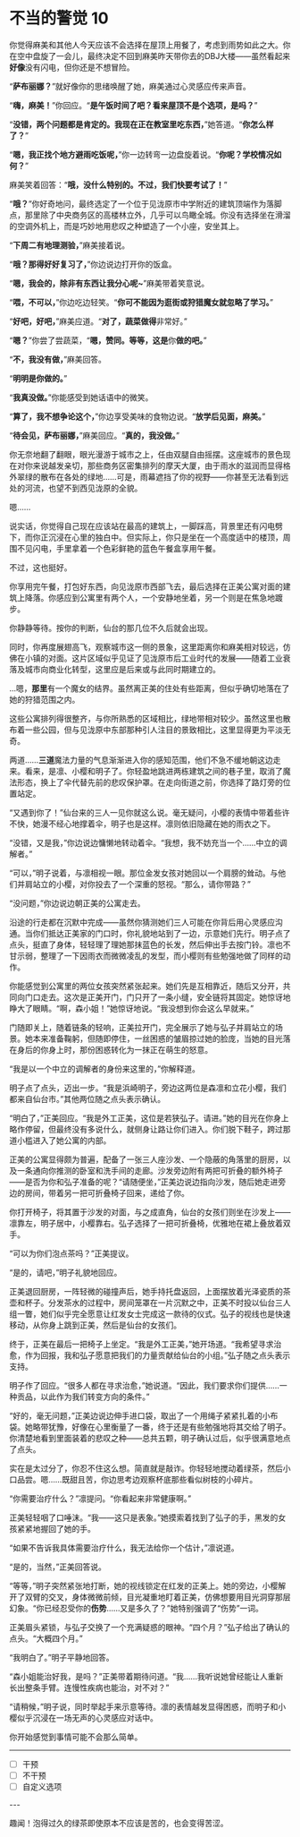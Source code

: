 # 不当的警觉 10

你觉得麻美和其他人今天应该不会选择在屋顶上用餐了，考虑到雨势如此之大。你在空中盘旋了一会儿，最终决定不回到麻美昨天带你去的DBJ大楼——虽然看起来**好像**没有闪电，但你还是不想冒险。

“**萨布丽娜？**”就好像你的思绪唤醒了她，麻美通过心灵感应传来声音。

“**嗨，麻美！**”你回应。“**是午饭时间了吧？看来屋顶不是个选项，是吗？**”

“**没错，两个问题都是肯定的。我现在正在教室里吃东西，**”她答道。“**你怎么样了？**”

“**嗯，我正找个地方避雨吃饭呢，**”你一边转弯一边盘旋着说。“**你呢？学校情况如何？**”

麻美笑着回答：“**哦，没什么特别的。不过，我们快要考试了！**”

“**哦？**”你好奇地问，最终选定了一个位于见泷原市中学附近的建筑顶端作为落脚点，那里除了中央商务区的高楼林立外，几乎可以鸟瞰全城。你没有选择坐在滑溜的空调外机上，而是巧妙地用悲叹之种塑造了一个小座，安坐其上。

“**下周二有地理测验，**”麻美接着说。

“**哦？那得好好复习了，**”你边说边打开你的饭盒。

“**嗯，我会的，除非有东西让我分心呢~**”麻美带着笑意说。

“**喂，不可以，**”你边吃边轻笑。“**你可不能因为逛街或狩猎魔女就忽略了学习。**”

“**好吧，好吧，**”麻美应道。“**对了，蔬菜做得**非常好。”

“**嗯？**”你尝了尝蔬菜，“**嗯，赞同。等等，这是**你**做的吧。**”

“**不，我没有做，**”麻美回答。

“**明明是你做的。**”

“**我真没做。**”你能感受到她话语中的微笑。

“**算了，我不想争论这个，**”你边享受美味的食物边说。“**放学后见面，麻美。**”

“**待会见，萨布丽娜，**”麻美回应。“**真的，我没做。**”

你无奈地翻了翻眼，眼光漫游于城市之上，任由双腿自由摇摆。这座城市的景色现在对你来说越发亲切，那些商务区密集排列的摩天大厦，由于雨水的滋润而显得格外翠绿的散布在各处的绿地……可是，雨幕遮挡了你的视野——你甚至无法看到远处的河流，也望不到西见泷原的全貌。

嗯……

说实话，你觉得自己现在应该站在最高的建筑上，一脚踩高，背景里还有闪电劈下，而你正沉浸在心里的独白中。但实际上，你只是坐在一个高度适中的楼顶，周围不见闪电，手里拿着一个色彩鲜艳的蓝色午餐盒享用午餐。

不过，这也挺好。

你享用完午餐，打包好东西，向见泷原市西部飞去，最后选择在正美公寓对面的建筑上降落。你感应到公寓里有两个人，一个安静地坐着，另一个则是在焦急地踱步。

你静静等待。按你的判断，仙台的那几位不久后就会出现。

同时，你再度展翅高飞，观察城市这一侧的景象，这里距离你和麻美相对较远，仿佛在小镇的对面。这片区域似乎见证了见泷原市后工业时代的发展——随着工业衰落及城市向商业化转型，这里应是后来或与此同时期建立的。

...嗯，**那里**有一个魔女的结界。虽然离正美的住处有些距离，但似乎确切地落在了她的狩猎范围之内。

这些公寓排列得很整齐，与你所熟悉的区域相比，绿地带相对较少。虽然这里也散布着一些公园，但与见泷原中东部那种引人注目的景致相比，这里显得更为平淡无奇。

两道……**三道**魔法力量的气息渐渐进入你的感知范围，他们不急不缓地朝这边走来。看来，是凛、小樱和明子了。你轻盈地跳进两栋建筑之间的巷子里，取消了魔法形态，换上了伞代替先前的悲叹保护罩。在走向街道之前，你选择了路灯旁的位置站定。

“又遇到你了！”仙台来的三人一见你就这么说。毫无疑问，小樱的表情中带着些许不快，她漫不经心地撑着伞，明子也是这样。凛则依旧隐藏在她的雨衣之下。

“没错，又是我，”你边说边慵懒地转动着伞。“我想，我不妨充当一个……中立的调解者。”

“可以，”明子说着，与凛相视一眼。那位金发女孩对她回以一个肩膀的耸动。与他们并肩站立的小樱，对你投去了一个深重的怒视。“那么，请你带路？”

“没问题，”你边说边朝正美的公寓走去。

沿途的行走都在沉默中完成——虽然你猜测她们三人可能在你背后用心灵感应沟通。当你们抵达正美家的门口时，你礼貌地站到了一边，示意她们先行。明子点了点头，挺直了身体，轻轻理了理她那抹蓝色的长发，然后伸出手去按门铃。凛也不甘示弱，整理了一下因雨衣而微微凌乱的发型，而小樱则有些勉强地做了同样的动作。

你能感觉到公寓里的两位女孩突然紧张起来。她们先是互相靠近，随后又分开，共同向门口走去。这次是正美开门，门只开了一条小缝，安全链将其固定。她惊讶地睁大了眼睛。“啊，森小姐！”她惊讶地说。“我没想到你会这么早就来。”

门随即关上，随着链条的轻响，正美拉开门，完全展示了她与弘子并肩站立的场景。她本来准备鞠躬，但随即停住，一丝困惑的皱眉掠过她的脸庞，当她的目光落在身后的你身上时，那份困惑转化为一抹正在萌生的怒意。

“我是以一个中立的调解者的身份来这里的，”你解释道。

明子点了点头，迈出一步。“我是浜崎明子，旁边这两位是森凛和立花小樱，我们都来自仙台市。”其他两位随之点头表示确认。

“明白了，”正美回应。“我是外工正美，这位是若狭弘子。请进。”她的目光在你身上略作停留，但最终没有多说什么，就侧身让路让你们进入。你们脱下鞋子，跨过那道小槛进入了她公寓的内部。

正美的公寓显得颇为普遍，配备了一张三人座沙发、一个隐蔽的角落里的厨房，以及一条通向你推测的卧室和洗手间的走廊。沙发旁边附有两把可折叠的额外椅子——是否为你和弘子准备的呢？“请随便坐，”正美边说边指向沙发，随后她走进旁边的房间，带着另一把可折叠椅子回来，递给了你。

你打开椅子，将其置于沙发的对面，与之成直角，仙台的女孩们则坐在沙发上——凛靠左，明子居中，小樱靠右。弘子选择了一把可折叠椅，优雅地在裙上叠放着双手。

“可以为你们泡点茶吗？”正美提议。

“是的，请吧，”明子礼貌地回应。

正美退回厨房，一阵轻微的碰撞声后，她手持托盘返回，上面摆放着光泽瓷质的茶壶和杯子。分发茶水的过程中，房间笼罩在一片沉默之中，正美不时投以仙台三人组一瞥，她们似乎完全愿意让红发女士完成这一款待的仪式。弘子的视线也是快速移动，从你身上跳到正美，然后是仙台的女孩们。

终于，正美在最后一把椅子上坐定。“我是外工正美，”她开场道。“我希望寻求治愈，作为回报，我和弘子愿意把我们的力量贡献给仙台的小组。”弘子随之点头表示支持。

明子作了回应。“很多人都在寻求治愈，”她说道。“因此，我们要求你们提供……一种贡品，以此作为我们转变方向的条件。”

“好的，毫无问题，”正美边说边伸手进口袋，取出了一个用绳子紧紧扎着的小布袋。她略带犹豫，好像在心里衡量了一番，终于还是有些勉强地将其交给了明子。你清楚地看到里面装着的悲叹之种——总共五颗，明子确认过后，似乎很满意地点了点头。

实在是太过分了，你忍不住这么想。简直就是敲诈。你轻轻地搅动着绿茶，然后小口品尝。嗯……既甜且苦，你边思考边观察杯底那些看似树枝的小碎片。

“你需要治疗什么？”凛提问。“你看起来非常健康啊。”

正美轻轻咽了口唾沫。“我——这只是表象。”她摸索着找到了弘子的手，黑发的女孩紧紧地握回了她的手。

“如果不告诉我具体需要治疗什么，我无法给你一个估计，”凛说道。

“是的，当然，”正美回答说。

“等等，”明子突然紧张地打断，她的视线锁定在红发的正美上。她的旁边，小樱解开了双臂的交叉，身体微微前倾，目光凝重地盯着正美，仿佛想要用目光洞穿那层幻象。“你已经忍受你的**伤势**……又是多久了？”她特别强调了“伤势”一词。

正美眉头紧锁，与弘子交换了一个充满疑惑的眼神。“四个月？”弘子给出了确认的点头。“大概四个月。”

“我明白了。”明子平静地回答。

“森小姐能治好我，是吗？”正美带着期待问道。“我……我听说她曾经能让人重新长出整条手臂。连慢性疾病也能治，对不对？”

“请稍候，”明子说，同时举起手来示意等待。凛的表情越发显得困惑，而明子和小樱似乎沉浸在一场无声的心灵感应对话中。

你开始感觉到事情可能不会那么简单。

---

- [ ] 干预
- [ ] 不干预
- [ ] 自定义选项

---​

趣闻！泡得过久的绿茶即使原本不应该是苦的，也会变得苦涩。

